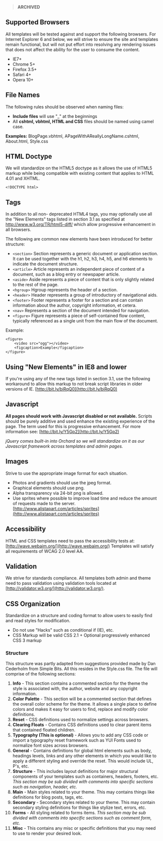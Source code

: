 > **ARCHIVED**

## Supported Browsers

All templates will be tested against and support the following browsers. For Internet Explorer 6 and below, we will strive to ensure the site and templates remain functional, but will not put effort into resolving any rendering issues that does not affect the ability for the user to consume the content.

* IE7+
* Chrome 5+
* Firefox 3.5+
* Safari 4+ 
* Opera 10+

## File Names

The following rules should be observed when naming files:

* **Include files** will use "_" at the beginnings
* All **cshtml, vbhtml, HTML and CSS** files should be named using camel case.

**Examples:** BlogPage.vbhtml, APageWithAReallyLongName.cshtml, About.html, Style.css

## HTML Doctype

We will standardize on the HTML5 doctype as it allows the use of HTML5 markup while being compatible with existing content that applies to HTML 4.01 and XHTML. 

    <!DOCTYPE html>

## Tags

In addition to all non- deprecated HTML4 tags, you may optionally use all the "New Elements" tags listed in section 3.1 as specified at <http://www.w3.org/TR/html5-diff/> which allow progressive enhancement in all browsers.

The following are common new elements have been introduced for better structure:

* `<section>` Section represents a generic document or application section. It can be used together with the h1, h2, h3, h4, h5, and h6 elements to indicate the document structure.
* `<article>` Article represents an independent piece of content of a document, such as a blog entry or newspaper article.
* `<aside>` Aside represents a piece of content that is only slightly related to the rest of the page.
* `<hgroup>` Hgroup represents the header of a section.
* `<header>` Header represents a group of introductory of navigational aids.
* `<footer>` Footer represents a footer for a section and can contain information about the author, copyright information, et cetera.
* `<nav>` Represents a section of the document intended for navigation.
* `<figure>` Figure represents a piece of self-contained flow content, typically referenced as a single unit from the main flow of the document.
  
Example:

    <figure>
        <video src="ogg"></video>
        <figcaption>Example</figcaption>
    </figure>

## Using "New Elements" in IE8 and lower

If you're using any of the new tags listed in section 3.1, use the following workaround to allow this markup to not break script libraries in older versions of IE. [http://bit.ly/biRqQ0](http://bit.ly/biRqQ0)

## Javascript

**All pages should work with Javascript disabled or not available.** Scripts should be purely additive and used enhance the existing experience of the page. The term used for this is progressive enhancement. For more information see: [http://bit.ly/Y5Gp2](http://bit.ly/Y5Gp2)

_jQuery comes built-in into Orchard so we will standardize on it as our Javascript framework across templates and admin pages._

## Images

Strive to use the appropriate image format for each situation.

* Photos and gradients should use the jpeg format.
* Graphical elements should use png.
* Alpha transparency via 24-bit png is allowed.
* Use sprites where possible to improve load time and reduce the amount of requests made to the server. [http://www.alistapart.com/articles/sprites](http://www.alistapart.com/articles/sprites)</td>

## Accessibility

HTML and CSS templates need to pass the accessibility tests at: [http://wave.webaim.org/](http://wave.webaim.org/) Templates will satisfy all requirements of WCAG 2.0 level AA.

## Validation

We strive for standards compliance. All templates both admin and theme need to pass validation using validation tools located at [http://validator.w3.org/](http://validator.w3.org/).

## CSS Organization

Standardize on a structure and coding format to allow users to easily find and read styles for modification.

* Do not use "Hacks" such as conditional if (IE), etc. 
* CSS Markup will be valid CSS 2.1 + Optional progressively enhanced CSS 3 markup

### Structure

This structure was partly adapted from suggestions provided made by Dan Cederholm from Simple Bits. All this resides in the Style.css file. The file will comprise of the following sections:

1. **Info** - This section contains a commented section for the theme the style is associated with, the author, website and any copyright information.
2. **Color Palette** - This section will be a commented section that defines the overall color scheme for the theme. It allows a single place to define colors and makes it easy for users to find, replace and modify color definitions.
3. **Reset** - CSS definitions used to normalize settings across browsers.
4. **Clearing Floats** - Contains CSS definitions used to clear parent items that contained floated children.
5. **Typography (This is optional)** - Allows you to add any CSS code or import a typography reset framework such as YUI Fonts used to normalize font sizes across browsers.
6. **General** - Contains definitions for global html elements such as body, headings levels, links and any other elements in which you would like to apply a different styling and override the reset. This would include UL, P's, etc.
7. **Structure** - This includes layout definitions for major structural components of your templates such as containers, headers, footers, etc. _This section may be sub divided with comments into specific sections such as navigation, header, etc._
8. **Main** - Main styles related to your theme. This may contains things like definitions for blog posts, tags, etc.
9. **Secondary** - Secondary styles related to your theme. This may contain secondary styling definitions for things like stylize text, errors, etc.
10. **Forms** - All styling related to forms items. _This section may be sub divided with comments into specific sections such as comment form, etc._
11. **Misc** - This contains any misc or specific definitions that you may need to use to render your desired look.
